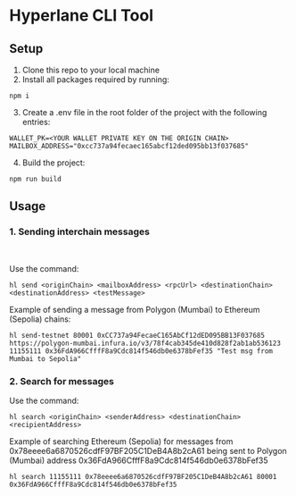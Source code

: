 # Hyperlane CLI Tool

## Setup

1. Clone this repo to your local machine
2. Install all packages required by running:

```
npm i
```

3. Create a .env file in the root folder of the project with the following entries:

```
WALLET_PK=<YOUR WALLET PRIVATE KEY ON THE ORIGIN CHAIN>
MAILBOX_ADDRESS="0xcc737a94fecaec165abcf12ded095bb13f037685"
```

4. Build the project:

```
npm run build
```

## Usage

### 1. Sending interchain messages
<br/>

Use the command:

```
hl send <originChain> <mailboxAddress> <rpcUrl> <destinationChain> <destinationAddress> <testMessage>
```

Example of sending a message from Polygon (Mumbai) to Ethereum (Sepolia) chains:

```
hl send-testnet 80001 0xCC737a94FecaeC165AbCf12dED095BB13F037685 https://polygon-mumbai.infura.io/v3/78f4cab345de410d828f2ab1ab536123 11155111 0x36FdA966CfffF8a9Cdc814f546db0e6378bFef35 "Test msg from Mumbai to Sepolia"
```

### 2. Search for messages

Use the command:

```
hl search <originChain> <senderAddress> <destinationChain> <recipientAddress>
```

Example of searching Ethereum (Sepolia) for messages from 0x78eeee6a6870526cdfF97BF205C1DeB4A8b2cA61 being sent to Polygon (Mumbai) address 0x36FdA966CfffF8a9Cdc814f546db0e6378bFef35

```
hl search 11155111 0x78eeee6a6870526cdfF97BF205C1DeB4A8b2cA61 80001 0x36FdA966CfffF8a9Cdc814f546db0e6378bFef35
```

